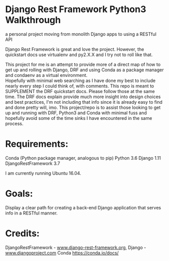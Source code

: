 # Django Rest Framework Python3 Walkthrough 
a personal project moving from monolith Django apps to using a RESTful API

Django Rest Framework is great and love the project.
However, the quickstart docs use virtualenv and py2.X.X and I try not to roll like that.

This project for me is an attempt to provide more of a direct map of how to get up and rolling with Django, DRF
and using Conda as a package manager and condaenv as a virtual environment.  
Hopefully with minimal web searching as I have done my best to include nearly every step I could think of, with comments.
This repo is meant to SUPPLEMENT the DRF quickstart docs.  Please follow those at the same time.
The DRF docs explain provide much more insight into design choices and best practices, I'm not including
that info since it is already easy to find and done pretty will, imo.
This project/repo is to assist those looking to get up and running with DRF, Python3 and Conda with minimal fuss
and hopefully avoid some of the time sinks I have encountered in the same process.


# Requirements:
Conda (Python package manager, analogous to pip)
Python 3.6
Django 1.11
DjangoRestFramework 3.7

I am currently running Ubuntu 16.04.

# Goals:
Display a clear path for creating a back-end Django application that serves info in a RESTful manner.

# Credits:
DjangoRestFramework - www.django-rest-framework.org, 
Django - www.djangoproject.com
Conda https://conda.io/docs/

